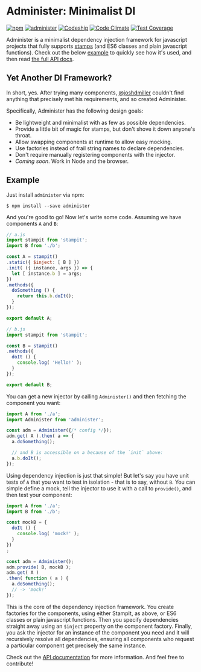 # Administer: Minimalist DI

[![npm](https://img.shields.io/npm/v/administer.svg?style=flat)]() [![administer](https://img.shields.io/npm/l/administer.svg?style=flat)]() [![Codeship](https://img.shields.io/codeship/0393ba00-28d7-0133-4395-22b6bf9ea4db/master.svg)]() [![Code Climate](https://codeclimate.com/github/administerjs/administer/badges/gpa.svg)](https://codeclimate.com/github/administerjs/administer) [![Test Coverage](https://codeclimate.com/github/administerjs/administer/badges/coverage.svg)](https://codeclimate.com/github/administerjs/administer/coverage)

Administer is a minimalist dependency injection framework for javascript projects that fully
supports [stamps](https://github.com/stampit-org/stampit) (and ES6 classes and plain javascript
functions). Check out the below [example](#example) to quickly see how it's used, and then read [the
full API docs](docs/api.md).


## Yet Another DI Framework?

In short, yes. After trying many components, [@joshdmiller](https://github.com/joshdmiller) couldn't
find anything that precisely met his requirements, and so created Administer.

Specifically, Administer has the following design goals:

- Be lightweight and minimalist with as few as possible dependencies.
- Provide a little bit of magic for stamps, but don't shove it down anyone's throat.
- Allow swapping components at runtime to allow easy mocking.
- Use factories instead of frail string names to declare dependencies.
- Don't require manually registering components with the injector.
- *Coming soon*. Work in Node and the browser.

## Example

Just install `administer` via npm:

```
$ npm install --save administer
```

And you're good to go! Now let's write some code. Assuming we have components `A` and `B`:

```js
// a.js
import stampit from 'stampit';
import B from './b';

const A = stampit()
.static({ $inject: [ B ] })
.init( ({ instance, args }) => {
  let [ instance.b ] = args;
})
.methods({
  doSomething () {
    return this.b.doIt();
  }
});

export default A;

// b.js
import stampit from 'stampit';

const B = stampit()
.methods({
  doIt () {
    console.log( 'Hello!' );
  }
});

export default B;
```

You can get a new injector by calling `Administer()` and then fetching the component you want:

```js
import A from './a';
import Administer from 'administer';

const adm = Administer({/* config */});
adm.get( A ).then( a => {
  a.doSomething();

  // and B is accessible on a because of the `init` above:
  a.b.doIt();
});
```

Using dependency injection is just that simple! But let's say you have unit tests of `A` that you
want to test in isolation - that is to say, without `B`. You can simple define a mock, tell the
injector to use it with a call to `provide()`, and then test your component:

```js
import A from './a';
import B from './b';

const mockB = {
  doIt () {
    console.log( 'mock!' );
  }
})
;

const adm = Administer();
adm.provide( B, mockB );
adm.get( A )
.then( function ( a ) {
  a.doSomething();
  // -> 'mock!'
});
```

This is the core of the dependency injection framework. You create factories for the components,
using either StampIt, as above, or ES6 classes or plain javascript functions. Then you specify
dependencies straight away using an `$inject` property on the component factory. Finally, you ask the
injector for an instance of the component you need and it will recursively resolve all dependencies,
ensuring all components who request a particular component get precisely the same instance.

Check out the [API documentation](docs/api.md) for more information. And feel free to contribute!


